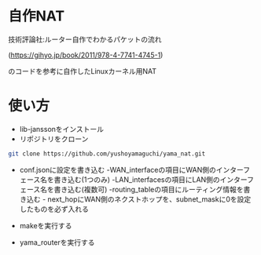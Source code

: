 # 自作NAT
技術評論社:ルーター自作でわかるパケットの流れ

(https://gihyo.jp/book/2011/978-4-7741-4745-1)

のコードを参考に自作したLinuxカーネル用NAT

# 使い方
- lib-janssonをインストール
- リポジトリをクローン
```sh
git clone https://github.com/yushoyamaguchi/yama_nat.git
```
- conf.jsonに設定を書き込む
    -WAN_interfaceの項目にWAN側のインターフェース名を書き込む(1つのみ)
    -LAN_interfacesの項目にLAN側のインターフェース名を書き込む(複数可)
    -routing_tableの項目にルーティング情報を書き込む
        - next_hopにWAN側のネクストホップを、subnet_maskに0を設定したものを必ず入れる

- makeを実行する

- yama_routerを実行する
